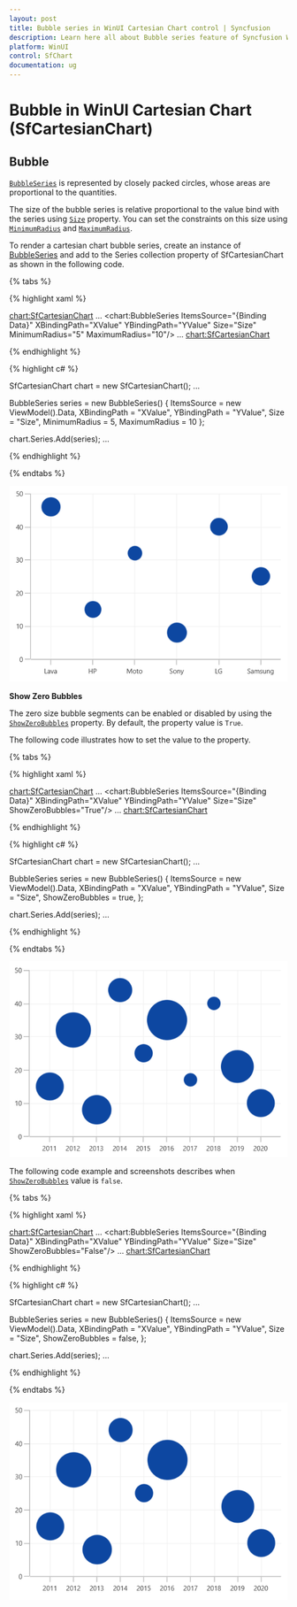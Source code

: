 ```yaml
---
layout: post
title: Bubble series in WinUI Cartesian Chart control | Syncfusion
description: Learn here all about Bubble series feature of Syncfusion WinUI Chart (SfCartesianChart) control with zero bubble support and more.
platform: WinUI
control: SfChart
documentation: ug
---
```


# Bubble in WinUI Cartesian Chart (SfCartesianChart)

## Bubble 

[`BubbleSeries`]() is represented by closely packed circles, whose areas are proportional to the quantities. 

The size of the bubble series is relative proportional to the value bind with the series using [`Size`]()  property. You can set the constraints on this size using [`MinimumRadius`]() and [`MaximumRadius`]().

To render a cartesian chart bubble series, create an instance of [BubbleSeries]() and add to the Series collection property of SfCartesianChart as shown in the following code.

{% tabs %}

{% highlight xaml %}

<chart:SfCartesianChart>
    ...
    <chart:BubbleSeries ItemsSource="{Binding Data}" XBindingPath="XValue" 
                        YBindingPath="YValue" Size="Size"
                        MinimumRadius="5" MaximumRadius="10"/>
    ...
<chart:SfCartesianChart>

{% endhighlight %}

{% highlight c# %}

SfCartesianChart chart = new SfCartesianChart();
...

BubbleSeries series = new BubbleSeries()
{
    ItemsSource = new ViewModel().Data,
    XBindingPath = "XValue",
    YBindingPath = "YValue",
    Size = "Size",
    MinimumRadius = 5,
    MaximumRadius = 10
};

chart.Series.Add(series);
...

{% endhighlight %}

{% endtabs %}

![Bubble chart type in WinUI Cartesian Chart](Bubble_Images/bubble_chart.png)

**Show Zero Bubbles**

The zero size bubble segments can be enabled or disabled by using the [`ShowZeroBubbles`]() property. By default, the property value is `True`.

The following code illustrates how to set the value to the property.

{% tabs %}

{% highlight xaml %}

<chart:SfCartesianChart>
    ...
    <chart:BubbleSeries ItemsSource="{Binding Data}" XBindingPath="XValue" 
                        YBindingPath="YValue" Size="Size"
                        ShowZeroBubbles="True"/>
    ...
<chart:SfCartesianChart>

{% endhighlight %}

{% highlight c# %}

SfCartesianChart chart = new SfCartesianChart();
...

BubbleSeries series = new BubbleSeries()
{
    ItemsSource = new ViewModel().Data,
    XBindingPath = "XValue",
    YBindingPath = "YValue",
    Size = "Size",
    ShowZeroBubbles = true,
};

chart.Series.Add(series);
...

{% endhighlight %}

{% endtabs %}

![ShowZeroBubbles support in WinUI Cartesian Chart](Bubble_Images/showzerobubble_true.png)

The following code example and screenshots describes when [`ShowZeroBubbles`]() value is `false`.

{% tabs %}

{% highlight xaml %}

<chart:SfCartesianChart>
    ...
    <chart:BubbleSeries ItemsSource="{Binding Data}" XBindingPath="XValue" 
                        YBindingPath="YValue" Size="Size"
                        ShowZeroBubbles="False"/>
    ...
<chart:SfCartesianChart>

{% endhighlight %}

{% highlight c# %}

SfCartesianChart chart = new SfCartesianChart();
...

BubbleSeries series = new BubbleSeries()
{
    ItemsSource = new ViewModel().Data,
    XBindingPath = "XValue",
    YBindingPath = "YValue",
    Size = "Size",
    ShowZeroBubbles = false,
};

chart.Series.Add(series);
...

{% endhighlight %}

{% endtabs %}

![ShowZeroBubbles support in WinUI Cartesian Chart](Bubble_Images/showzerobubble_false.png)